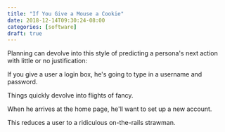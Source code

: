 ```yaml
---
title: "If You Give a Mouse a Cookie"
date: 2018-12-14T09:30:24-08:00
categories: [software]
draft: true
---
```

Planning can devolve into this style of predicting a persona's next action with little or no justification:

<quote>If you give a user a login box, he's going to type in a username and password.</quote>

Things quickly devolve into flights of fancy.

<quote>When he arrives at the home page, he'll want to set up a new account.</quote>

This reduces a user to a ridiculous on-the-rails strawman.

